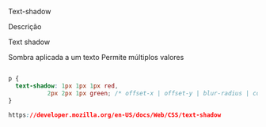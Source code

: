 Text-shadow

Descrição

Text shadow

Sombra aplicada a um texto
Permite múltiplos valores

```css

p {
  text-shadow: 1px 1px 1px red,
	       2px 2px 1px green; /* offset-x | offset-y | blur-radius | color */
}

https://developer.mozilla.org/en-US/docs/Web/CSS/text-shadow
